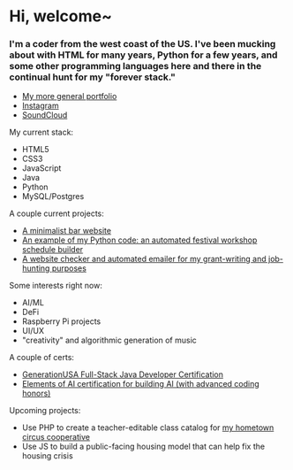 # Hi, welcome~

### I'm a coder from the west coast of the US. I've been mucking about with HTML for many years, Python for a few years, and some other programming languages here and there in the continual hunt for my "forever stack."

- [My more general portfolio](https://www.richardhartnell.com)
- [Instagram](https://www.instagram.com/contactballer)
- [SoundCloud](https://www.soundcloud.com/velveteen)

My current stack:

- HTML5
- CSS3
- JavaScript
- Java
- Python
- MySQL/Postgres

A couple current projects:

- [A minimalist bar website](https://www.theadmiraltylounge.com)
- [An example of my Python code: an automated festival workshop schedule builder](https://github.com/richard-hartnell/workshop-scheduler)
- [A website checker and automated emailer for my grant-writing and job-hunting purposes](https://github.com/richard-hartnell/website-checker)

Some interests right now:

- AI/ML
- DeFi
- Raspberry Pi projects
- UI/UX
- "creativity" and algorithmic generation of music

A couple of certs:

- [GenerationUSA Full-Stack Java Developer Certification](https://www.richardhartnell.com/Richard-Hartnell-Generation-Cert.pdf)
- [Elements of AI certification for building AI (with advanced coding honors)](https://www.richardhartnell.com/Richard-Hartnell-ElementsOfAI-Cert.png)

Upcoming projects:

- Use PHP to create a teacher-editable class catalog for [my hometown circus cooperative](https://www.bellinghamcircusguild.com)
- Use JS to build a public-facing housing model that can help fix the housing crisis
